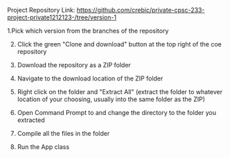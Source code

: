 Project Repository Link:
https://github.com/crebic/private-cpsc-233-project-private1212123-/tree/version-1


1.Pick which version from the branches of the repository

2. Click the green "Clone and download" button at the top right of the coe repository

3. Download the repository as a ZIP folder

4. Navigate to the download location of the ZIP folder

5. Right click on the folder and "Extract All" (extract the folder to whatever location of your choosing, usually into the same folder as the ZIP)

6. Open Command Prompt to and change the directory to the folder you extracted

7. Compile all the files in the folder

8. Run the App class
